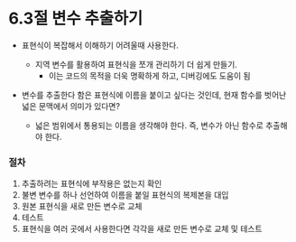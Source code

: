 # 6.3절 변수 추출하기

* 표현식이 복잡해서 이해하기 어려울때 사용한다.
  * 지역 변수를 활용하여 표현식을 쪼개 관리하기 더 쉽게 만들기.
    * 이는 코드의 목적을 더욱 명확하게 하고, 디버깅에도 도움이 됨


* 변수를 추출한다 함은 표현식에 이름을 붙이고 싶다는 것인데, 현재 함수를 벗어난 넓은 문맥에서 의미가 있다면?
  * 넓은 범위에서 통용되는 이름을 생각해야 한다. 즉, 변수가 아닌 함수로 추출해야 한다.

### 절차
1. 추출하려는 표현식에 부작용은 없는지 확인
2. 불변 변수를 하나 선언하여 이름을 붙일 표현식의 복제본을 대입
3. 원본 표현식을 새로 만든 변수로 교체
4. 테스트
5. 표현식을 여러 곳에서 사용한다면 각각을 새로 만든 변수로 교체 및 테스트
